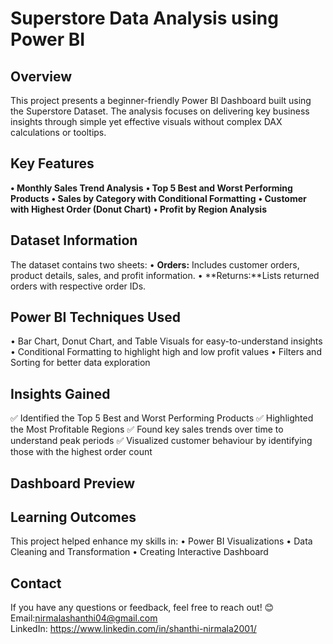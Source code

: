 # Superstore Data Analysis using Power BI
##  Overview
This project presents a beginner-friendly Power BI Dashboard built using the Superstore Dataset. The analysis focuses on delivering key business insights through simple yet effective visuals without complex DAX calculations or tooltips.
##  Key Features
**•	Monthly Sales Trend Analysis**
**•	Top 5 Best and Worst Performing Products**
**•	Sales by Category with Conditional Formatting**
**•	Customer with Highest Order (Donut Chart)**
**•	Profit by Region Analysis**
##  Dataset Information
The dataset contains two sheets:
•	**Orders:** Includes customer orders, product details, sales, and profit information.
•	**Returns:**Lists returned orders with respective order IDs.
##  Power BI Techniques Used
•	Bar Chart, Donut Chart, and Table Visuals for easy-to-understand insights
•	Conditional Formatting to highlight high and low profit values
•	Filters and Sorting for better data exploration
##  Insights Gained
✅ Identified the Top 5 Best and Worst Performing Products
 ✅ Highlighted the Most Profitable Regions 
✅ Found key sales trends over time to understand peak periods 
✅ Visualized customer behaviour by identifying those with the highest order count
## Dashboard Preview
 
## Learning Outcomes
This project helped enhance my skills in:
•	Power BI Visualizations
•	Data Cleaning and Transformation
•	Creating Interactive Dashboard
## Contact
If you have any questions or feedback, feel free to reach out! 😊
Email:nirmalashanthi04@gmail.com  
LinkedIn: https://www.linkedin.com/in/shanthi-nirmala2001/

